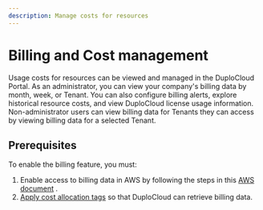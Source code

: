 ```yaml
---
description: Manage costs for resources
---
```


# Billing and Cost management

Usage costs for resources can be viewed and managed in the DuploCloud Portal. As an administrator, you can view your company's billing data by month, week, or Tenant. You can also configure billing alerts, explore historical resource costs, and view DuploCloud license usage information. Non-administrator users can view billing data for Tenants they can access by viewing billing data for a selected Tenant.&#x20;

## Prerequisites

To enable the billing feature, you must:

1. Enable access to billing data in AWS by following the steps in this [AWS document](https://docs.aws.amazon.com/awsaccountbilling/latest/aboutv2/control-access-billing.html) .
2. [Apply cost allocation tags](cost-allocation-tags.md) so that DuploCloud can retrieve billing data.

